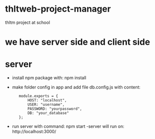 # thltweb-project-manager
thltm project at school


# we have server side and client side

# server
 - install npm package with: 
         npm install
 - make folder config in app and add file db.config.js with content:
 
          module.exports = {
              HOST: "localhost",
              USER: "username",
              PASSWORD: "yourpassword",
              DB: "your_database"
          };
  - run server with command: 
        npm start
  -server will run on: http://localhost:3000/
 
